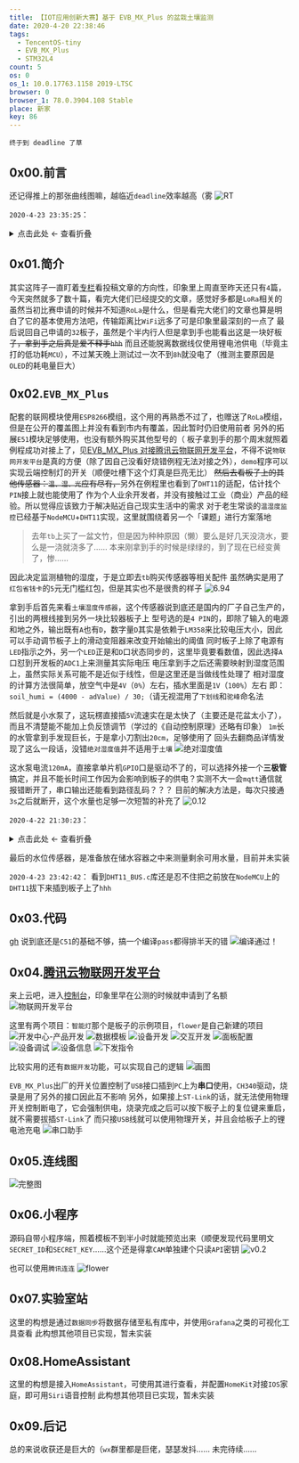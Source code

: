 ```yaml
---
title: 【IOT应用创新大赛】基于 EVB_MX_Plus 的盆栽土壤监测
date: 2020-4-20 22:38:46
tags:
  - TencentOS-tiny
  - EVB_MX_Plus
  - STM32L4
count: 5
os: 0
os_1: 10.0.17763.1158 2019-LTSC
browser: 0
browser_1: 78.0.3904.108 Stable
place: 新家
key: 86
---
```

    终于到 deadline 了草
<!-- more -->
## 0x00.前言
还记得推上的那张曲线图嘛，越临近`deadline`效率越高（雾
![RT](https://i1.yuangezhizao.cn/Win-10/20200420224201.jpg!webp)

`2020-4-23 23:35:25`：
<details><summary>点击此处 ← 查看折叠</summary>

本来想着直接在社区修改，结果预览的图片都`403`了……于是又转回来修改了
![RT](https://i1.yuangezhizao.cn/Win-10/20200423231853.jpg!webp)

又想起来`Coding Pages`今晚突然莫名炸了博客也进不来了……
![0%](https://i1.yuangezhizao.cn/Redmi-K20Pro/Screenshot_2020-04-23-22-05-27-855_com.taobao.tao.jpg!webp)

</details>

## 0x01.简介
其实这阵子一直盯着[专栏](https://cloud.tencent.com/developer/column/79816)看投稿文章的方向性，印象里上周直至昨天还只有`4`篇，今天突然就多了数十篇，看完大佬们已经提交的文章，感觉好多都是`LoRa`相关的
虽然当初比赛申请的时候并不知道`RoLa`是什么，但是看完大佬们的文章也算是明白了它的基本使用方法吧，传输距离比`WiFi`远多了可是印象里最深刻的一点了
最后说回自己申请的`32`板子，虽然是个半内行人但是拿到手也能看出这是一块好板子~~，拿到手之后真是爱不释手`hhh`~~
而且还能脱离数据线仅使用锂电池供电（毕竟主打的低功耗`MCU`），不过某天晚上测试过一次不到`8h`就没电了（推测主要原因是`OLED`的耗电量巨大）

## 0x02.`EVB_MX_Plus`
配套的联网模块使用`ESP8266`模组，这个用的再熟悉不过了，也赠送了`RoLa`模组，但是在公开的覆盖图上并没有看到市内有覆盖，因此暂时仍旧使用前者
另外的拓展`E51`模块足够使用，也没有额外购买其他型号的（
板子拿到手的那个周末就照着例程成功对接上了，见[EVB_MX_Plus 对接腾讯云物联网开发平台](../qcloud-iot-explorer.html)，不得不说`物联网开发平台`是真的方便（除了因自己没看好烧错例程无法对接之外），`demo`程序可以实现云端控制灯的开关（顺便吐槽下这个灯真是巨亮无比）
~~然后去看板子上的其他传感器：`温、湿、光`应有尽有，~~另外在例程里也看到了`DHT11`的适配，估计找个`PIN`接上就也能使用了
作为个人业余开发者，并没有接触过工业（商业）产品的经验。所以觉得应该致力于解决贴近自己现实生活中的需求
对于老生常谈的`温湿度监控`已经基于`NodeMCU`+`DHT11`实现，这里就围绕着另一个「课题」进行方案落地
> 去年`tb`上买了一盆文竹，但是因为种种原因（懒）要么是好几天没浇水，要么是一浇就浇多了……
本来刚拿到手的时候是绿绿的，到了现在已经变黄了，惨……

因此决定监测植物的湿度，于是立即去`tb`购买传感器等相关配件
虽然确实是用了`红包省钱卡`的`5`元无门槛红包，但是其实也不是很贵的样子
![6.94](https://i1.yuangezhizao.cn/Win-10/20200420225355.png!webp)

拿到手后首先来看`土壤湿度传感器`，这个传感器说到底还是国内的厂子自己生产的，引出的两根线接到另外一块比较器板子上
型号选的是`4 PIN`的，即除了输入的电源和地之外，输出既有`A`也有`D`，数字量`D`其实是依赖于`LM358`来比较电压大小，因此可以手动调节板子上的滑动变阻器来改变开始输出的阈值
同时板子上除了电源有`LED`指示之外，另一个`LED`正是和`D`口状态同步的，这里毕竟要看数值，因此选择`A`口怼到开发板的`ADC1`上来测量其实际电压
电压拿到手之后还需要映射到湿度范围上，虽然实际关系可能不是近似于线性，但是这里还是当做线性处理了
相对湿度的计算方法很简单，放空气中是`4V`（`0%`）左右，插水里面是`1V`（`100%`）左右
即：`soil_humi = (4000 - adValue) / 30;`（请无视混用了`下划线`和`驼峰`命名法

然后就是小水泵了，这玩楞直接插`5V`流速实在是太快了（主要还是花盆太小了），而且不清楚能不能加上负反馈调节（学过的《自动控制原理》还略有印象）
`1m`长的水管拿到手发现巨长，于是拿小刀割出`20cm`，足够使用了
回头去翻商品详情发现了这么一段话，没错`绝对湿度值`并不适用于`土壤`
![绝对湿度值](https://i1.yuangezhizao.cn/Win-10/20200421225320.jpg!webp)

这水泵电流`120mA`，直接拿单片机`GPIO`口是驱动不了的，可以选择外接一个**三极管**搞定，并且不能长时间工作因为会影响到板子的供电？实测不大一会`mqtt`通信就报错断开了，串口输出还能看到路径乱码？？？
目前的解决方法是，每次只接通`3s`之后就断开，这个水量也足够一次短暂的补充了
![0.12](https://i1.yuangezhizao.cn/Win-10/20200423233914.jpg!webp)

`2020-4-22 21:30:23`：
<details><summary>点击此处 ← 查看折叠</summary>

晚上挖掘~~`E53_IA1.pdf`~~`E53_SC1.pdf`原理图
首先要引入`E51`的概念，从原理图提供的信息可以得知这是国内自定的一个接口标准
![E51](https://i1.yuangezhizao.cn/Redmi-K20Pro/IMG_20200422_214907.jpg!view)
![实物对照](https://i1.yuangezhizao.cn/Win-10/20200422221337.jpg!webp)

正面左侧`SHT30`中间`LED`右侧`PT4211E23E`~~`BH1750`~~，`D2`橙色？的二极管还是可以辨识出来的，光照传感器仔细看也能看见上面的采集框
![E53_SC1 正面](https://i1.yuangezhizao.cn/Redmi-K20Pro/IMG_20200422_212842.jpg!view)

背面`ERRPROM`，但是目前存储足够并没有需求使用
![E53_SC1 背面](https://i1.yuangezhizao.cn/Redmi-K20Pro/IMG_20200422_212736.jpg!view)

~~然后就发现了有电机（水泵）预留位……~~
~~因为图中标出了`motor sw`和`motor`，这不明显的拿前者控制后者嘛，并且猜测是拉低`motor sw`导致`motor`接地（实物中`D2`那么大的二极管搁那放着的呢……~~结果看错图草
![E53 Interface IA1](https://i1.yuangezhizao.cn/Win-10/20200422213252.jpg!webp)

~~另，之前的`基于TencentOS tiny开源项目的实践--从零开始快速打造IoT小应用.pdf`介绍中拓展板`E53_IA1`是实装有电机和`DHT11`的，这也解释了为什么源码中有`DHT11_BUS.c`但是并没有`SHT30`的设备驱动~~
![E53_SC1](https://i1.yuangezhizao.cn/Win-10/20200422220433.jpg!webp)

顺便吐槽下`DHT11`的湿度百分比竟然是个浮点数？？？之前一直都是只有整数位的……
![湿度](https://i1.yuangezhizao.cn/Win-10/20200422221143.jpg!webp)

</details>

最后的水位传感器，是准备放在储水容器之中来测量剩余可用水量，目前并未实装

`2020-4-23 23:42:42`：
看到`DHT11_BUS.c`库还是忍不住把之前放在`NodeMCU`上的`DHT11`拔下来插到板子上了`hhh`

## 0x03.代码
[gh](https://github.com/yuangezhizao/EVB_MX_Plus)
说到底还是`C51`的基础不够，搞一个编译`pass`都得排半天的错
![编译通过！](https://i1.yuangezhizao.cn/Win-10/20200420234447.jpg!webp)

## 0x04.[腾讯云物联网开发平台](https://web.archive.org/web/20200421114636/https://cloud.tencent.com/document/product/1081)
来上云吧，进入[控制台](https://console.cloud.tencent.com/iotexplorer)，印象里早在公测的时候就申请到了名额
![物联网开发平台](https://i1.yuangezhizao.cn/Win-10/20200421194538.jpg!webp)

这里有两个项目：`智能灯`那个是板子的示例项目，`flower`是自己新建的项目
![开发中心-产品开发](https://i1.yuangezhizao.cn/Win-10/20200421194743.jpg!webp)
![数据模板](https://i1.yuangezhizao.cn/Win-10/20200423235158.jpg!webp)
![设备开发](https://i1.yuangezhizao.cn/Win-10/20200423235245.jpg!webp)
![交互开发](https://i1.yuangezhizao.cn/Win-10/20200423235311.jpg!webp)
![面板配置](https://i1.yuangezhizao.cn/Win-10/20200423235343.png!webp)
![设备调试](https://i1.yuangezhizao.cn/Win-10/20200423235412.jpg!webp)
![设备信息](https://i1.yuangezhizao.cn/Win-10/20200423235517.png!webp)
![下发指令](https://i1.yuangezhizao.cn/Win-10/20200423235607.jpg!webp)

比较实用的还有`数据开发`功能，可以实现自己的逻辑
![画图](https://i1.yuangezhizao.cn/Win-10/20200423235803.jpg!webp)

`EVB_MX_Plus`出厂的开关位置控制了`USB`接口插到`PC`上为**串口**使用，`CH340`驱动，烧录是用了另外的接口因此互不影响
另外，如果接上`ST-Link`的话，就无法使用物理开关控制断电了，它会强制供电，烧录完成之后可以按下板子上的复位键来重启，就不需要拔插`ST-Link`了
而只接`USB`线就可以使用物理开关，并且会给板子上的锂电池充电
![串口助手](https://i1.yuangezhizao.cn/Win-10/20200420233903.jpg!webp)

## 0x05.连线图
![完整图](https://i1.yuangezhizao.cn/Redmi-K20Pro/IMG_20200424_000415.jpg!view)

## 0x06.小程序
源码自带小程序端，照着模板不到半小时就能预览出来（顺便发现代码里明文`SECRET_ID`和`SECRET_KEY`……这个还是得拿`CAM`单独建个只读`API`密钥
![v0.2](https://i1.yuangezhizao.cn/Redmi-K20Pro/Screenshot_2020-04-23-23-27-24-879_com.tencent.mm.jpg!webp)

也可以使用`腾讯连连`
![flower](https://i1.yuangezhizao.cn/Redmi-K20Pro/Screenshot_2020-04-24-00-14-46-415_com.tencent.mm.jpg!webp)

## 0x07.实验室站
这里的构想是通过`数据同步`将数据存储至私有库中，并使用`Grafana`之类的可视化工具查看
此构想其他项目已实现，暂未实装

## 0x08.HomeAssistant
这里的构想是接入`HomeAssistant`，可使用其进行查看，并配置`HomeKit`对接`IOS`家庭，即可用`Siri`语音控制
此构想其他项目已实现，暂未实装

## 0x09.后记
总的来说收获还是巨大的（`wx`群里都是巨佬，瑟瑟发抖……
未完待续……